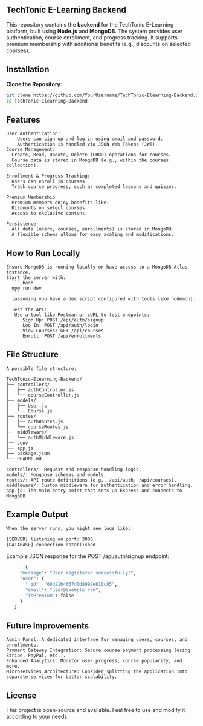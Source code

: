 ## TechTonic E-Learning Backend

This repository contains the **backend** for the TechTonic E-Learning platform, built using **Node.js** and **MongoDB**. The system provides user authentication, course enrollment, and progress tracking. It supports premium membership with additional benefits (e.g., discounts on selected courses).

## Installation

**Clone the Repository**:

   ```bash
   git clone https://github.com/YourUsername/TechTonic-Elearning-Backend.git
   cd TechTonic-Elearning-Backend
```

## Features

    User Authentication:
        Users can sign up and log in using email and password.
        Authentication is handled via JSON Web Tokens (JWT).
    Course Management:
      Create, Read, Update, Delete (CRUD) operations for courses.
      Course data is stored in MongoDB (e.g., within the courses collection).
      
    Enrollment & Progress Tracking:
      Users can enroll in courses.
      Track course progress, such as completed lessons and quizzes.

    Premium Membership
      Premium members enjoy benefits like:
      Discounts on select courses.
      Access to exclusive content.

    Persistence
      All data (users, courses, enrollments) is stored in MongoDB.
      A flexible schema allows for easy scaling and modifications.

## How to Run Locally
    Ensure MongoDB is running locally or have access to a MongoDB Atlas instance.
    Start the server with:
      ``` bash
      npm run dev
      ```
      (assuming you have a dev script configured with tools like nodemon).

      Test the API:
       Use a tool like Postman or cURL to test endpoints:
          Sign Up: POST /api/auth/signup
          Log In: POST /api/auth/login
          View Courses: GET /api/courses
          Enroll: POST /api/enrollments
    
## File Structure
    A possible file structure:
    
    TechTonic-Elearning-Backend/
    ├── controllers/
    │   ├── authController.js
    │   └── courseController.js
    ├── models/
    │   ├── User.js
    │   └── Course.js
    ├── routes/
    │   ├── authRoutes.js
    │   └── courseRoutes.js
    ├── middleware/
    │   └── authMiddleware.js
    ├── .env
    ├── app.js
    ├── package.json
    └── README.md

    controllers/: Request and response handling logic.
    models/: Mongoose schemas and models. 
    routes/: API route definitions (e.g., /api/auth, /api/courses). 
    middleware/: Custom middleware for authentication and error handling. 
    app.js: The main entry point that sets up Express and connects to MongoDB.

## Example Output
    When the server runs, you might see logs like:   
``` bash
[SERVER] listening on port: 3000
[DATABASE] connection established
```
Example JSON response for the POST /api/auth/signup endpoint:
 ``` bash
        {
      "message": "User registered successfully!",
      "user": {
        "_id": "60d21b4667d0d8992e610c85",
        "email": "user@example.com",
        "isPremium": false
      }
    }
```
## Future Improvements
    Admin Panel: A dedicated interface for managing users, courses, and enrollments.
    Payment Gateway Integration: Secure course payment processing (using Stripe, PayPal, etc.).  
    Enhanced Analytics: Monitor user progress, course popularity, and more. 
    Microservices Architecture: Consider splitting the application into separate services for better scalability.

## License

This project is open-source and available. Feel free to use and modify it according to your needs.

